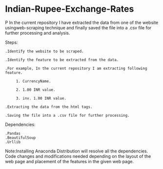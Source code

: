 # Indian-Rupee-Exchange-Rates
P
In the current repository I have extracted the data from one of the website usingweb-scraping technique and finally saved the file into a .csv file for further processing and analysis.

Steps:

    .Identify the website to be scraped.

    .Identify the feature to be extracted from the data.

    .For example, In the current repository I am extracting following feature.

         1. CurrencyName.
         
         2. 1.00 INR value.
         
         3. inv. 1.00 INR value.
         
    .Extracting the data from the html tags.

    .Saving the file into a .csv file for further processing.
   
Dependencies:

    .Pandas
    .BeautifulSoup
    .Urllib
    
Note:Installing Anaconda Distribution will resolve all the dependencies. Code changes and modifications needed depending on the layout of the web page and placement of the features in the given web page.
